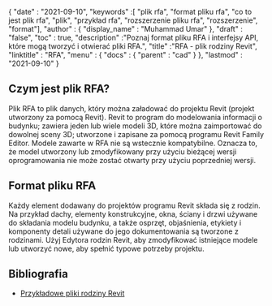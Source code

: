 {
  "date" : "2021-09-10",
  "keywords" :[ "plik rfa", "format pliku rfa", "co to jest plik rfa", "plik", "przykład rfa", "rozszerzenie pliku rfa", "rozszerzenie", "format"],
  "author" : {
    "display_name" : "Muhammad Umar"
},
  "draft" : "false",
  "toc" : true,
  "description" :"Poznaj format pliku RFA i interfejsy API, które mogą tworzyć i otwierać pliki RFA.",
  "title" :"RFA - plik rodziny Revit",
  "linktitle" : "RFA",
  "menu" : {
    "docs" : {
      "parent" : "cad"
}
},
  "lastmod" : "2021-09-10"
}

## Czym jest plik RFA?
Plik RFA to plik danych, który można załadować do projektu Revit (projekt utworzony za pomocą Revit). Revit to program do modelowania informacji o budynku; zawiera jeden lub wiele modeli 3D, które można zaimportować do dowolnej sceny 3D; utworzone i zapisane za pomocą programu Revit Family Editor. Modele zawarte w RFA nie są wstecznie kompatybilne. Oznacza to, że model utworzony lub zmodyfikowany przy użyciu bieżącej wersji oprogramowania nie może zostać otwarty przy użyciu poprzedniej wersji.


## Format pliku RFA
Każdy element dodawany do projektów programu Revit składa się z rodzin. Na przykład dachy, elementy konstrukcyjne, okna, ściany i drzwi używane do składania modelu budynku, a także osprzęt, objaśnienia, etykiety i komponenty detali używane do jego dokumentowania są tworzone z rodzinami. Użyj Edytora rodzin Revit, aby zmodyfikować istniejące modele lub utworzyć nowe, aby spełnić typowe potrzeby projektu.


## Bibliografia

* [Przykładowe pliki rodziny Revit](https://help.autodesk.com/view/RVT/2021/ENU/?guid=GUID-73E0E508-B9DA-4405-BAB4-C46D803BC1DE)

